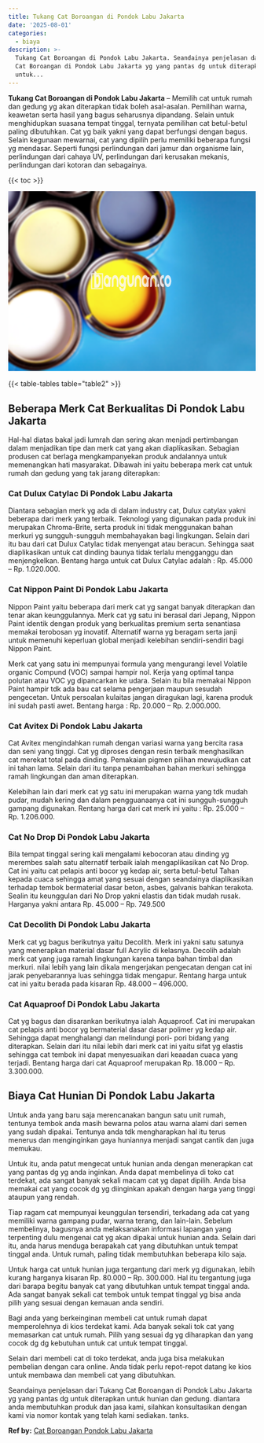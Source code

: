 ```yaml
---
title: Tukang Cat Boroangan di Pondok Labu Jakarta
date: '2025-08-01'
categories:
  - biaya
description: >-
  Tukang Cat Boroangan di Pondok Labu Jakarta. Seandainya penjelasan dari Tukang
  Cat Boroangan di Pondok Labu Jakarta yg yang pantas dg untuk diterapkan
  untuk...
---
```


**Tukang Cat Boroangan di Pondok Labu Jakarta** – Memilih cat untuk rumah dan gedung yg akan diterapkan tidak boleh asal-asalan. Pemilihan warna, keawetan serta hasil yang bagus seharusnya dipandang. Selain untuk menghidupkan suasana tempat tinggal, ternyata pemilihan cat betul-betul paling dibutuhkan. Cat yg baik yakni yang dapat berfungsi dengan bagus. Selain kegunaan mewarnai, cat yang dipilih perlu memiliki beberapa fungsi yg mendasar. Seperti fungsi perlindungan dari jamur dan organisme lain, perlindungan dari cahaya UV, perlindungan dari kerusakan mekanis, perlindungan dari kotoran dan sebagainya.

{{< toc >}}

![Tukang Cat Boroangan di Pondok Labu Jakarta](/images/jasa-cat-murah37.png)

{{< table-tables table="table2" >}}

## Beberapa Merk Cat Berkualitas Di Pondok Labu Jakarta

Hal-hal diatas bakal jadi lumrah dan sering akan menjadi pertimbangan dalam menjadikan tipe dan merk cat yang akan diaplikasikan. Sebagian produsen cat berlaga mengkampanyekan produk andalannya untuk memenangkan hati masyarakat. Dibawah ini yaitu beberapa merk cat untuk rumah dan gedung yang tak jarang diterapkan:

### Cat Dulux Catylac Di Pondok Labu Jakarta

Diantara sebagian merk yg ada di dalam industry cat, Dulux catylax yakni beberapa dari merk yang terbaik. Teknologi yang digunakan pada produk ini merupakan Chroma-Brite, serta produk ini tidak menggunakan bahan merkuri yg sungguh-sungguh membahayakan bagi lingkungan. Selain dari itu bau dari cat Dulux Catylac tidak menyengat atau beracun. Sehingga saat diaplikasikan untuk cat dinding baunya tidak terlalu mengganggu dan menjengkelkan. Bentang harga untuk cat Dulux Catylac adalah : Rp. 45.000 – Rp. 1.020.000.

### Cat Nippon Paint Di Pondok Labu Jakarta

Nippon Paint yaitu beberapa dari merk cat yg sangat banyak diterapkan dan tenar akan keunggulannya. Merk cat yg satu ini berasal dari Jepang, Nippon Paint identik dengan produk yang berkualitas premium serta senantiasa memakai terobosan yg inovatif. Alternatif warna yg beragam serta janji untuk memenuhi keperluan global menjadi kelebihan sendiri-sendiri bagi Nippon Paint.

Merk cat yang satu ini mempunyai formula yang mengurangi level Volatile organic Compund (VOC) sampai hampir nol. Kerja yang optimal tanpa polutan atau VOC yg dipancarkan ke udara. Selain itu bila memakai Nippon Paint hampir tdk ada bau cat selama pengerjaan maupun sesudah pengecetan. Untuk persoalan kulaitas jangan diragukan lagi, karena produk ini sudah pasti awet. Bentang harga : Rp. 20.000 – Rp. 2.000.000.

### Cat Avitex Di Pondok Labu Jakarta

Cat Avitex mengindahkan rumah dengan variasi warna yang bercita rasa dan seni yang tinggi. Cat yg diproses dengan resin terbaik menghasilkan cat merekat total pada dinding. Pemakaian pigmen pilihan mewujudkan cat ini tahan lama. Selain dari itu tanpa penambahan bahan merkuri sehingga ramah lingkungan dan aman diterapkan.

Kelebihan lain dari merk cat yg satu ini merupakan warna yang tdk mudah pudar, mudah kering dan dalam pengguanaanya cat ini sungguh-sungguh gampang digunakan. Rentang harga dari cat merk ini yaitu : Rp. 25.000 – Rp. 1.206.000.

### Cat No Drop Di Pondok Labu Jakarta

Bila tempat tinggal sering kali mengalami kebocoran atau dinding yg merembes salah satu alternatif terbaik ialah mengaplikasikan cat No Drop. Cat ini yaitu cat pelapis anti bocor yg kedap air, serta betul-betul Tahan kepada cuaca sehingga amat yang sesuai dengan seandainya diaplikasikan terhadap tembok bermaterial dasar beton, asbes, galvanis bahkan terakota. Sealin itu keunggulan dari No Drop yakni elastis dan tidak mudah rusak. Harganya yakni antara Rp. 45.000 – Rp. 749.500

### Cat Decolith Di Pondok Labu Jakarta

Merk cat yg bagus berikutnya yaitu Decolith. Merk ini yakni satu satunya yang menerapkan material dasar full Acrylic di kelasnya. Decolih adalah merk cat yang juga ramah lingkungan karena tanpa bahan timbal dan merkuri. nilai lebih yang lain dikala mengerjakan pengecatan dengan cat ini jarak penyebarannya luas sehingga tidak mengapur. Rentang harga untuk cat ini yaitu berada pada kisaran Rp. 48.000 – 496.000.

### Cat Aquaproof Di Pondok Labu Jakarta

Cat yg bagus dan disarankan berikutnya ialah Aquaproof. Cat ini merupakan cat pelapis anti bocor yg bermaterial dasar dasar polimer yg kedap air. Sehingga dapat menghalangi dan melindungi pori- pori bidang yang diterapkan. Selain dari itu nilai lebih dari merk cat ini yaitu sifat yg elastis sehingga cat tembok ini dapat menyesuaikan dari keaadan cuaca yang terjadi. Bentang harga dari cat Aquaproof merupakan Rp. 18.000 – Rp. 3.300.000.

## Biaya Cat Hunian Di Pondok Labu Jakarta

Untuk anda yang baru saja merencanakan bangun satu unit rumah, tentunya tembok anda masih bewarna polos atau warna alami dari semen yang sudah dipakai. Tentunya anda tdk mengharapkan hal itu terus menerus dan menginginkan gaya huniannya menjadi sangat cantik dan juga memukau.

Untuk itu, anda patut mengecat untuk hunian anda dengan menerapkan cat yang pantas dg yg anda inginkan. Anda dapat membelinya di toko cat terdekat, ada sangat banyak sekali macam cat yg dapat dipilih. Anda bisa memakai cat yang cocok dg yg diinginkan apakah dengan harga yang tinggi ataupun yang rendah.

Tiap ragam cat mempunyai keunggulan tersendiri, terkadang ada cat yang memiliki warna gampang pudar, warna terang, dan lain-lain. Sebelum membelinya, bagusnya anda melaksanakan informasi lapangan yang terpenting dulu mengenai cat yg akan dipakai untuk hunian anda. Selain dari itu, anda harus menduga berapakah cat yang dibutuhkan untuk tempat tinggal anda. Untuk rumah, paling tidak membutuhkan beberapa kilo saja.

Untuk harga cat untuk hunian juga tergantung dari merk yg digunakan, lebih kurang harganya kisaran Rp. 80.000 – Rp. 300.000. Hal itu tergantung juga dari barapa begitu banyak cat yang dibutuhkan untuk tempat tinggal anda. Ada sangat banyak sekali cat tembok untuk tempat tinggal yg bisa anda pilih yang sesuai dengan kemauan anda sendiri.

Bagi anda yang berkeinginan membeli cat untuk rumah dapat memperolehnya di kios terdekat kami. Ada banyak sekali tok cat yang memasarkan cat untuk rumah. Pilih yang sesuai dg yg diharapkan dan yang cocok dg dg kebutuhan untuk cat untuk tempat tinggal.

Selain dari membeli cat di toko terdekat, anda juga bisa melakukan pembelian dengan cara online. Anda tidak perlu repot-repot datang ke kios untuk membawa dan membeli cat yang dibutuhkan.

Seandainya penjelasan dari Tukang Cat Boroangan di Pondok Labu Jakarta yg yang pantas dg untuk diterapkan untuk hunian dan gedung. diantara anda membutuhkan produk dan jasa kami, silahkan konsultasikan dengan kami via nomor kontak yang telah kami sediakan. tanks.

**Ref by:** [Cat Boroangan Pondok Labu Jakarta](https://id.wikipedia.org/wiki/Cat)
